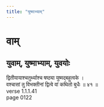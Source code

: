 ```yaml
---
title: "युष्माभ्याम्"
---
```


# वाम्
## युवाम्, युष्माभ्याम्, युवयोः
द्वितीयायाश्चतुर्थ्याश्च षष्ठ्या युष्मद्बहुत्वके ।<BR>वश्चासां तु विभक्तीनां द्वित्वे वां कथितो बुधैः ॥ ४१ ॥<BR>verse 1.1.1.41<BR>page 0122

